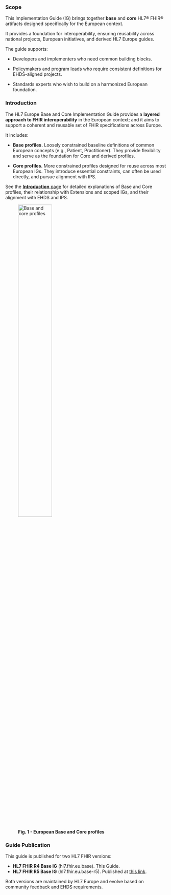 ### Scope


This Implementation Guide (IG) brings together **base** and **core** HL7® FHIR® artifacts designed specifically for the European context.

It provides a foundation for interoperability, ensuring reusability across national projects, European initiatives, and derived HL7 Europe guides.

The guide supports:

* Developers and implementers who need common building blocks.

* Policymakers and program leads who require consistent definitions for EHDS-aligned projects.

* Standards experts who wish to build on a harmonized European foundation.

### Introduction

The HL7 Europe Base and Core Implementation Guide provides a **layered approach to FHIR interoperability** in the European context; and it aims to support a coherent and reusable set of FHIR specifications across Europe. 

It includes:

- **Base profiles.**  Loosely constrained baseline definitions of common European concepts (e.g., Patient, Practitioner). They provide flexibility and serve as the foundation for Core and derived profiles.

- **Core profiles.**  More constrained profiles designed for reuse across most European IGs. They introduce essential constraints, can often be used directly, and pursue alignment with IPS.

See the [**Introduction** page](introduction.html) for detailed explanations of Base and Core profiles, their relationship with Extensions and scoped IGs, and their alignment with EHDS and IPS.


<div>
  <p></p>
  <figure>
    <img src="home-2.png" alt="Base and core profiles" width="50%"/>
    <figcaption><strong>Fig. 1 - European Base and Core profiles</strong></figcaption>
  </figure>
  <p></p>
</div>



### Guide Publication

This guide is published for two HL7 FHIR versions:

- **HL7 FHIR R4 Base IG** (hl7.fhir.eu.base). This Guide.
- **HL7 FHIR R5 Base IG** (hl7.fhir.eu.base-r5). Published at [this link](https://hl7.eu/fhir/base-r5).


Both versions are maintained by HL7 Europe and evolve based on community feedback and EHDS requirements.
